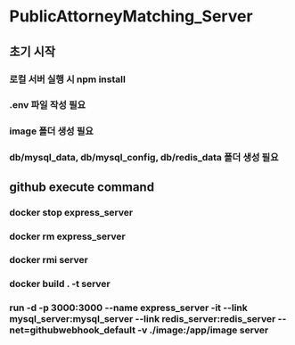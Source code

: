 # PublicAttorneyMatching_Server
## 초기 시작
### 로컬 서버 실행 시 npm install
### .env 파일 작성 필요
### image 폴더 생성 필요
### db/mysql_data, db/mysql_config, db/redis_data 폴더 생성 필요 

## github execute command
### docker stop express_server
### docker rm express_server
### docker rmi server
### docker build . -t server
### run -d -p 3000:3000 --name express_server -it --link mysql_server:mysql_server --link redis_server:redis_server --net=githubwebhook_default -v ./image:/app/image server
